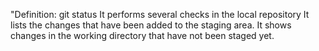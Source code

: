 "Definition: git status
 It performs several checks in the local repository
 It lists the changes that have been added to the staging area. 
It shows changes in the working directory that have not been staged yet.